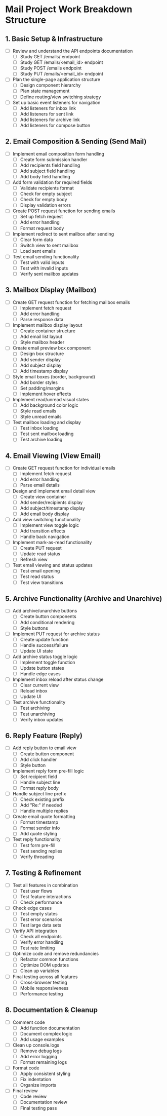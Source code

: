 # Mail Project Work Breakdown Structure

## 1. Basic Setup & Infrastructure
- [ ] Review and understand the API endpoints documentation
  - [ ] Study GET /emails/<mailbox> endpoint
  - [ ] Study GET /emails/<email_id> endpoint
  - [ ] Study POST /emails endpoint
  - [ ] Study PUT /emails/<email_id> endpoint
- [ ] Plan the single-page application structure
  - [ ] Design component hierarchy
  - [ ] Plan state management
  - [ ] Define routing/view switching strategy
- [ ] Set up basic event listeners for navigation
  - [ ] Add listeners for inbox link
  - [ ] Add listeners for sent link
  - [ ] Add listeners for archive link
  - [ ] Add listeners for compose button

## 2. Email Composition & Sending (Send Mail)
- [ ] Implement email composition form handling
  - [ ] Create form submission handler
  - [ ] Add recipients field handling
  - [ ] Add subject field handling
  - [ ] Add body field handling
- [ ] Add form validation for required fields
  - [ ] Validate recipients format
  - [ ] Check for empty subject
  - [ ] Check for empty body
  - [ ] Display validation errors
- [ ] Create POST request function for sending emails
  - [ ] Set up fetch request
  - [ ] Add error handling
  - [ ] Format request body
- [ ] Implement redirect to sent mailbox after sending
  - [ ] Clear form data
  - [ ] Switch view to sent mailbox
  - [ ] Load sent emails
- [ ] Test email sending functionality
  - [ ] Test with valid inputs
  - [ ] Test with invalid inputs
  - [ ] Verify sent mailbox updates

## 3. Mailbox Display (Mailbox)
- [ ] Create GET request function for fetching mailbox emails
  - [ ] Implement fetch request
  - [ ] Add error handling
  - [ ] Parse response data
- [ ] Implement mailbox display layout
  - [ ] Create container structure
  - [ ] Add email list layout
  - [ ] Style mailbox header
- [ ] Create email preview box component
  - [ ] Design box structure
  - [ ] Add sender display
  - [ ] Add subject display
  - [ ] Add timestamp display
- [ ] Style email boxes (border, background)
  - [ ] Add border styles
  - [ ] Set padding/margins
  - [ ] Implement hover effects
- [ ] Implement read/unread visual states
  - [ ] Add background color logic
  - [ ] Style read emails
  - [ ] Style unread emails
- [ ] Test mailbox loading and display
  - [ ] Test inbox loading
  - [ ] Test sent mailbox loading
  - [ ] Test archive loading

## 4. Email Viewing (View Email)
- [ ] Create GET request function for individual emails
  - [ ] Implement fetch request
  - [ ] Add error handling
  - [ ] Parse email details
- [ ] Design and implement email detail view
  - [ ] Create view container
  - [ ] Add sender/recipients display
  - [ ] Add subject/timestamp display
  - [ ] Add email body display
- [ ] Add view switching functionality
  - [ ] Implement view toggle logic
  - [ ] Add transition effects
  - [ ] Handle back navigation
- [ ] Implement mark-as-read functionality
  - [ ] Create PUT request
  - [ ] Update read status
  - [ ] Refresh view
- [ ] Test email viewing and status updates
  - [ ] Test email opening
  - [ ] Test read status
  - [ ] Test view transitions

## 5. Archive Functionality (Archive and Unarchive)
- [ ] Add archive/unarchive buttons
  - [ ] Create button components
  - [ ] Add conditional rendering
  - [ ] Style buttons
- [ ] Implement PUT request for archive status
  - [ ] Create update function
  - [ ] Handle success/failure
  - [ ] Update UI state
- [ ] Add archive status toggle logic
  - [ ] Implement toggle function
  - [ ] Update button states
  - [ ] Handle edge cases
- [ ] Implement inbox reload after status change
  - [ ] Clear current view
  - [ ] Reload inbox
  - [ ] Update UI
- [ ] Test archive functionality
  - [ ] Test archiving
  - [ ] Test unarchiving
  - [ ] Verify inbox updates

## 6. Reply Feature (Reply)
- [ ] Add reply button to email view
  - [ ] Create button component
  - [ ] Add click handler
  - [ ] Style button
- [ ] Implement reply form pre-fill logic
  - [ ] Set recipient field
  - [ ] Handle subject line
  - [ ] Format reply body
- [ ] Handle subject line prefix
  - [ ] Check existing prefix
  - [ ] Add "Re:" if needed
  - [ ] Handle multiple replies
- [ ] Create email quote formatting
  - [ ] Format timestamp
  - [ ] Format sender info
  - [ ] Add quote styling
- [ ] Test reply functionality
  - [ ] Test form pre-fill
  - [ ] Test sending replies
  - [ ] Verify threading

## 7. Testing & Refinement
- [ ] Test all features in combination
  - [ ] Test user flows
  - [ ] Test feature interactions
  - [ ] Check performance
- [ ] Check edge cases
  - [ ] Test empty states
  - [ ] Test error scenarios
  - [ ] Test large data sets
- [ ] Verify API integration
  - [ ] Check all endpoints
  - [ ] Verify error handling
  - [ ] Test rate limiting
- [ ] Optimize code and remove redundancies
  - [ ] Refactor common functions
  - [ ] Optimize DOM updates
  - [ ] Clean up variables
- [ ] Final testing across all features
  - [ ] Cross-browser testing
  - [ ] Mobile responsiveness
  - [ ] Performance testing

## 8. Documentation & Cleanup
- [ ] Comment code
  - [ ] Add function documentation
  - [ ] Document complex logic
  - [ ] Add usage examples
- [ ] Clean up console.logs
  - [ ] Remove debug logs
  - [ ] Add error logging
  - [ ] Format remaining logs
- [ ] Format code
  - [ ] Apply consistent styling
  - [ ] Fix indentation
  - [ ] Organize imports
- [ ] Final review
  - [ ] Code review
  - [ ] Documentation review
  - [ ] Final testing pass
